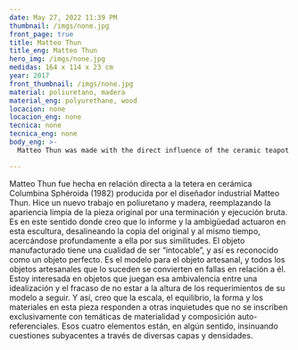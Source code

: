 ```yaml
---
date: May 27, 2022 11:39 PM
thumbnail: /imgs/none.jpg
front_page: true
title: Matteo Thun
title_eng: Matteo Thun
hero_img: /imgs/none.jpg
medidas: 164 x 114 x 23 cm
year: 2017
front_thumbnail: /imgs/none.jpg
material: poliuretano, madera
material_eng: polyurethane, wood
locacion: none
locacion_eng: none
tecnica: none
tecnica_eng: none
body_eng: >-
  Matteo Thun was made with the direct influence of the ceramic teapot Columbina Sphéroida (1982) made by the industrial designer Matteo Thun.  A new work was built with polyurethane and wood, replacing the clean appearance of the original piece by a coarse finish and workmanship.  It is in this regard where I think formlessness and ambiguity acted in this sculpture, misaligning the copy from the original and, at the same time, strongly approaching towards it because of their similarities.  The manufactured object has a quality of being “untouchable”, and thus it is regarded as a perfect object.  It is the model for the craft object, and all of the craft objects that follow it become failures regarding it.  I’m interested in objects that play that ambivalence between an idealization and the failure of not meeting the requirements of their model.  And thus, I think that the scale, balance, form, and materials in this piece respond to other concerns that do not comprise a self-referential involvement with materiality and composition.  Those four elements are, in a way, suggesting underlying issues through all kinds of layers and densities.

---
```

Matteo Thun fue hecha en relación directa a la tetera en cerámica  Columbina Sphéroida (1982) producida por el diseñador industrial Matteo Thun.  Hice un nuevo trabajo en poliuretano y madera, reemplazando la apariencia limpia de la pieza original por una terminación y ejecución bruta.  Es en este sentido donde creo que lo informe y la ambigüedad actuaron en esta escultura, desalineando la copia del original y al mismo tiempo, acercándose profundamente a ella por sus similitudes.  El objeto manufacturado tiene una cualidad de ser “intocable”, y así es reconocido como un objeto perfecto.  Es el modelo para el objeto artesanal, y todos los objetos artesanales que lo suceden se convierten en fallas en relación a él.  Estoy interesada en objetos que juegan esa ambivalencia entre una idealización y el fracaso de no estar a la altura de los requerimientos de su modelo a seguir.  Y así, creo que la escala, el equilibrio, la forma y los materiales en esta pieza responden a otras inquietudes que no se inscriben exclusivamente con temáticas de materialidad y composición auto-referenciales.  Esos cuatro elementos están, en algún sentido, insinuando cuestiones subyacentes a través de diversas capas y densidades.